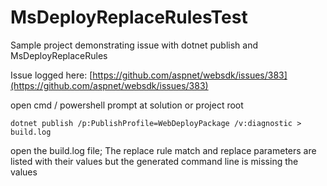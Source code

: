 # MsDeployReplaceRulesTest

Sample project demonstrating issue with dotnet publish and MsDeployReplaceRules

Issue logged here: [https://github.com/aspnet/websdk/issues/383](https://github.com/aspnet/websdk/issues/383)

open cmd / powershell prompt at solution or project root

```dotnet publish /p:PublishProfile=WebDeployPackage /v:diagnostic > build.log```

open the build.log file;  The replace rule match and replace parameters are listed with their values but the generated command line is missing the values
